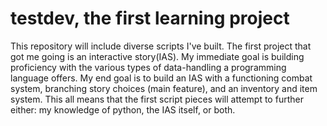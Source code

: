 testdev, the first learning project
=======

This repository will include diverse scripts I've built.
The first project that got me going is an interactive story(IAS). My immediate goal is building proficiency with the various types of data-handling a programming language offers. My end goal is to build an IAS with a functioning combat system, branching story choices (main feature), and an inventory and item system.
This all means that the first script pieces will attempt to further either: my knowledge of python, the IAS itself, or both.
